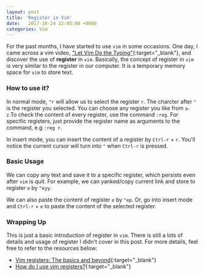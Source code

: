 ```yaml
---
layout: post
title: 'Register in Vim'
date:   2017-10-24 22:05:00 +0800
categories: Vim
---
```


For the past months, I have started to use `vim` in some occasions. One day, I came across a vim video, ["Let Vim Do the Typing"](https://www.youtube.com/watch?v=3TX3kV3TICU){:target="_blank"}, and discover the use of **register** in `vim`. Basically, the concept of register in `vim` is very similar to the register in our computer. It is a temporary memory space for `vim` to store text.

### How to use it?
In normal mode, `"r` will allow us to select the register `r`. The charcter after `"` is the register you selected. You can choose any register you like from `a-z`.To check the content of every register, use the command `:reg`. For specific registers, just provide the register name as arguments to the command, e.g `:reg r`.

In insert mode, you can insert the content of a register by `Ctrl-r` + `r`. You'll notice the current cursor will turn into `"` when `Ctrl-r` is pressed.

### Basic Usage
We can copy any text and save it to a specific register, which persists even after `vim` is quit. For example, we can yanked/copy current link and store to register `e` by `"eyy`.

We can also paste the content of register `e` by `"ep`. Or, go into insert mode and `Ctrl-r` + `e` to paste the content of the selected register.

### Wrapping Up
This is just a basic introduction of register in `vim`. There is still a lots of details and usage of register I didn't cover in this post. For more details, feel free to refer to the resources below:

- [Vim registers: The basics and beyond](http://www.brianstorti.com/vim-registers/){:target="_blank"}
- [How do I use vim registers?](https://stackoverflow.com/questions/1497958/how-do-i-use-vim-registers){:target="_blank"}
